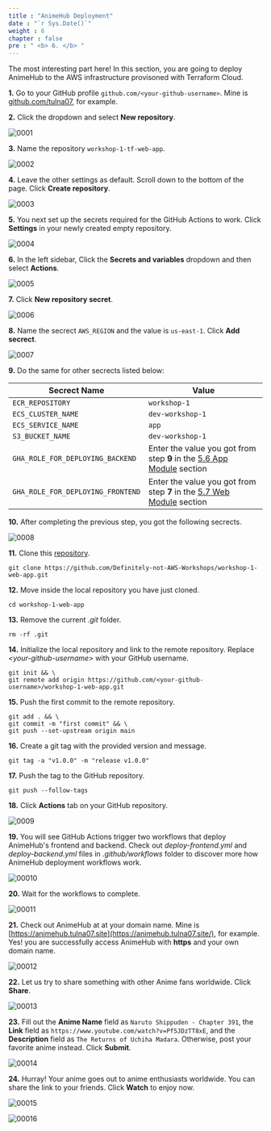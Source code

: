```yaml
---
title : "AnimeHub Deployment"
date : "`r Sys.Date()`"
weight : 6
chapter : false
pre : " <b> 6. </b> "
---
```


The most interesting part here! In this section, you are going to deploy AnimeHub to the AWS infrastructure provisoned with Terraform Cloud.

**1.** Go to your GitHub profile `github.com/<your-github-username>`. Mine is [github.com/tulna07](https://github.com/tulna07), for example.

**2.** Click the dropdown and select **New repository**.

![0001](/images/3/1/0001.svg?featherlight=false&width=100pc)

**3.** Name the repository `workshop-1-tf-web-app`.

![0002](/images/6/0002.svg?featherlight=false&width=100pc)

**4.** Leave the other settings as default. Scroll down to the bottom of the page. Click **Create repository**.

![0003](/images/3/1/0003.svg?featherlight=false&width=100pc)

**5.** You next set up the secrets required for the GitHub Actions to work. Click **Settings** in your newly created empty repository.

![0004](/images/6/0004.svg?featherlight=false&width=100pc)

**6.** In the left sidebar, Click the **Secrets and variables** dropdown and then select **Actions**.

![0005](/images/6/0005.svg?featherlight=false&width=100pc)

**7.** Click **New repository secret**.

![0006](/images/6/0006.svg?featherlight=false&width=100pc)

**8.** Name the secrect `AWS_REGION` and the value is `us-east-1`. Click **Add secrect**.

![0007](/images/6/0007.svg?featherlight=false&width=100pc)

**9.** Do the same for other secrects listed below:

|  Secrect Name |  Value |
|---|---|
| `ECR_REPOSITORY` |  `workshop-1` |
| `ECS_CLUSTER_NAME`  |  `dev-workshop-1` |
|  `ECS_SERVICE_NAME` | `app` |
|  `S3_BUCKET_NAME` | `dev-workshop-1` |
|  `GHA_ROLE_FOR_DEPLOYING_BACKEND` | Enter the value you got from step **9** in the [5.6 App Module](../5-terraform-live-repository/6-app-module/_index.md) section  |
|  `GHA_ROLE_FOR_DEPLOYING_FRONTEND` | Enter the value you got from step **7** in the [5.7 Web Module](../5-terraform-live-repository/7-web-module/_index.md) section |

**10.** After completing the previous step, you got the following secrects.

![0008](/images/6/0008.svg?featherlight=false&width=100pc)

**11.** Clone this [repository](https://github.com/Definitely-not-AWS-Workshops/workshop-1-web-app).

```git
git clone https://github.com/Definitely-not-AWS-Workshops/workshop-1-web-app.git
```
 
**12.** Move inside the local repository you have just cloned.

```git
cd workshop-1-web-app
```

**13.** Remove the current *.git* folder.

```git
rm -rf .git
```

**14.** Initialize the local repository and link to the remote repository. Replace *\<your-github-username\>* with your GitHub username.

```git
git init && \
git remote add origin https://github.com/<your-github-username>/workshop-1-web-app.git
```

**15.** Push the first commit to the remote repository.

```git
git add . && \
git commit -m "first commit" && \
git push --set-upstream origin main
```

**16.** Create a git tag with the provided version and message.

```git
git tag -a "v1.0.0" -m "release v1.0.0"
```

**17.** Push the tag to the GitHub repository.

```git
git push --follow-tags
```

**18.** Click **Actions** tab on your GitHub repository.

![0009](/images/6/0009.svg?featherlight=false&width=100pc)

**19.** You will see GitHub Actions trigger two workflows that deploy AnimeHub's frontend and backend. Check out *deploy-frontend.yml* and *deploy-backend.yml* files in *.github/workflows* folder to discover more how AnimeHub deployment workflows work.

![00010](/images/6/00010.svg?featherlight=false&width=100pc)

**20.** Wait for the workflows to complete.

![00011](/images/6/00011.svg?featherlight=false&width=100pc)

**21.** Check out AnimeHub at at your domain name. Mine is [https://animehub.tulna07.site](https://animehub.tulna07.site/), for example. Yes! you are successfully access AnimeHub with **https** and your own domain name.

![00012](/images/6/00012.svg?featherlight=false&width=100pc)

**22.** Let us try to share something with other Anime fans worldwide. Click **Share**.

![00013](/images/6/00013.svg?featherlight=false&width=100pc)

**23.** Fill out the **Anime Name** field as `Naruto Shippuden - Chapter 391`, the **Link** field as `https://www.youtube.com/watch?v=Pf5JDzTT8xE`, and the **Description** field as `The Returns of Uchiha Madara`. Otherwise, post your favorite anime instead. Click **Submit**.

![00014](/images/6/00014.svg?featherlight=false&width=100pc)

**24.** Hurray! Your anime goes out to anime enthusiasts worldwide. You can share the link to your friends. Click **Watch** to enjoy now.

![00015](/images/6/00015.svg?featherlight=false&width=100pc)

![00016](/images/6/00016.svg?featherlight=false&width=100pc)


